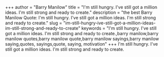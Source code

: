 +++
author = "Barry Manilow"
title = "I'm still hungry. I've still got a million ideas. I'm still strong and ready to create."
description = "the best Barry Manilow Quote: I'm still hungry. I've still got a million ideas. I'm still strong and ready to create."
slug = "im-still-hungry-ive-still-got-a-million-ideas-im-still-strong-and-ready-to-create"
keywords = "I'm still hungry. I've still got a million ideas. I'm still strong and ready to create.,barry manilow,barry manilow quotes,barry manilow quote,barry manilow sayings,barry manilow saying,quotes, sayings,quote, saying, motivation"
+++
I'm still hungry. I've still got a million ideas. I'm still strong and ready to create.
